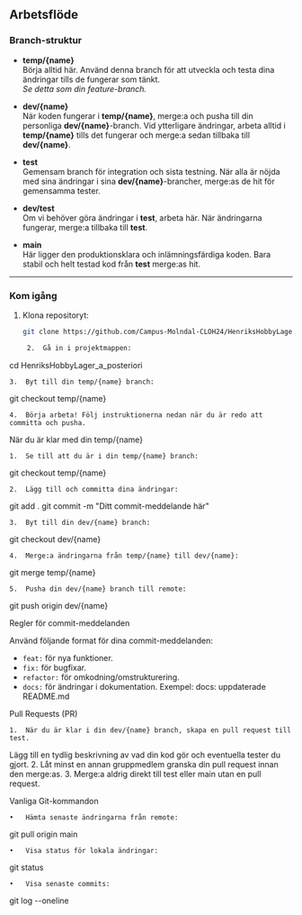 ## Arbetsflöde

### Branch-struktur
- **temp/{name}**  
  Börja alltid här. Använd denna branch för att utveckla och testa dina ändringar tills de fungerar som tänkt.  
  _Se detta som din feature-branch._
  
- **dev/{name}**  
  När koden fungerar i **temp/{name}**, merge:a och pusha till din personliga **dev/{name}**-branch. Vid ytterligare ändringar, arbeta alltid i **temp/{name}** tills det fungerar och merge:a sedan tillbaka till **dev/{name}**.

- **test**  
  Gemensam branch för integration och sista testning. När alla är nöjda med sina ändringar i sina **dev/{name}**-brancher, merge:as de hit för gemensamma tester.

- **dev/test**  
  Om vi behöver göra ändringar i **test**, arbeta här. När ändringarna fungerar, merge:a tillbaka till **test**.

- **main**  
  Här ligger den produktionsklara och inlämningsfärdiga koden. Bara stabil och helt testad kod från **test** merge:as hit.

---

### Kom igång

1. Klona repositoryt:  
   ```bash
   git clone https://github.com/Campus-Molndal-CLOH24/HenriksHobbyLager_a_posteriori.git

	2.	Gå in i projektmappen:

cd HenriksHobbyLager_a_posteriori

	3.	Byt till din temp/{name} branch:

git checkout temp/{name}


	4.	Börja arbeta! Följ instruktionerna nedan när du är redo att committa och pusha.

När du är klar med din temp/{name}

	1.	Se till att du är i din temp/{name} branch:

git checkout temp/{name}

	2.	Lägg till och committa dina ändringar:

git add .
git commit -m "Ditt commit-meddelande här"

	3.	Byt till din dev/{name} branch:

git checkout dev/{name}

	4.	Merge:a ändringarna från temp/{name} till dev/{name}:

git merge temp/{name}

	5.	Pusha din dev/{name} branch till remote:

git push origin dev/{name}

Regler för commit-meddelanden

Använd följande format för dina commit-meddelanden:
+ `feat:` för nya funktioner.
+  `fix:` för bugfixar.
+  `refactor:` för omkodning/omstrukturering.
+  `docs:` för ändringar i dokumentation.
Exempel: docs: uppdaterade README.md

Pull Requests (PR)

	1.	När du är klar i din dev/{name} branch, skapa en pull request till test.
Lägg till en tydlig beskrivning av vad din kod gör och eventuella tester du gjort.
	2.	Låt minst en annan gruppmedlem granska din pull request innan den merge:as.
	3.	Merge:a aldrig direkt till test eller main utan en pull request.

Vanliga Git-kommandon

	•	Hämta senaste ändringarna från remote:

git pull origin main

	•	Visa status för lokala ändringar:

git status

	•	Visa senaste commits:

git log --oneline
